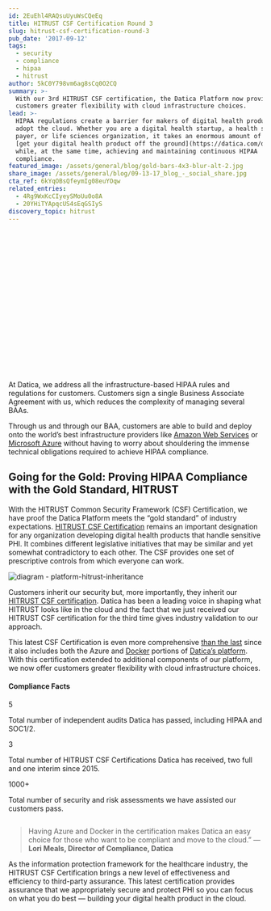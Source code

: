 ```yaml
---
id: 2EuEhl4RAQsuUyuWsCQeEq
title: HITRUST CSF Certification Round 3
slug: hitrust-csf-certification-round-3
pub_date: '2017-09-12'
tags:
  - security
  - compliance
  - hipaa
  - hitrust
author: 5kC0Y798vm6ag8sCq0O2CQ
summary: >-
  With our 3rd HITRUST CSF certification, the Datica Platform now provides
  customers greater flexibility with cloud infrastructure choices.
lead: >-
  HIPAA regulations create a barrier for makers of digital health products to
  adopt the cloud. Whether you are a digital health startup, a health system,
  payer, or life sciences organization, it takes an enormous amount of work to
  [get your digital health product off the ground](https://datica.com/dhsf/)
  while, at the same time, achieving and maintaining continuous HIPAA
  compliance.
featured_image: /assets/general/blog/gold-bars-4x3-blur-alt-2.jpg
share_image: /assets/general/blog/09-13-17_blog_-_social_share.jpg
cta_ref: 6kYqOBsQfeymIg08euYOqw
related_entries:
  - 4Rg9WxKcCIyeySMoUu0o8A
  - 20YHiTYApqcUS4sEqGSIyS
discovery_topic: hitrust
---
```

<script src="https://fast.wistia.com/embed/medias/1o1udvaa6z.jsonp" async></script><script src="https://fast.wistia.com/assets/external/E-v1.js" async></script><div class="group wistia_responsive_padding" style="padding:56.25% 0 0 0;position:relative;"><div class="wistia_responsive_wrapper" style="height:100%;left:0;position:absolute;top:0;width:100%;"><div class="wistia_embed wistia_async_1o1udvaa6z seo=false videoFoam=true" style="height:100%;width:100%">&nbsp;</div></div></div>

At Datica, we address all the infrastructure-based HIPAA rules and regulations for customers. Customers sign a single Business Associate Agreement with us, which reduces the complexity of managing several BAAs.

Through us and through our BAA, customers are able to build and deploy onto the world’s best infrastructure providers like [Amazon Web Services](https://aws.amazon.com/health/) or [Microsoft Azure](https://azure.microsoft.com/en-us/industries/healthcare/) without having to worry about shouldering the immense technical obligations required to achieve HIPAA compliance.

## Going for the Gold: Proving HIPAA Compliance with the Gold Standard, HITRUST

With the HITRUST Common Security Framework (CSF) Certification, we have proof the Datica Platform meets the “gold standard” of industry expectations. [HITRUST CSF Certification](https://datica.com/discover/hitrust/) remains an important designation for any organization developing digital health products that handle sensitive PHI. It combines different legislative initiatives that may be similar and yet somewhat contradictory to each other. The CSF provides one set of prescriptive controls from which everyone can work.

![diagram - platform-hitrust-inheritance](/assets/general/blog/platform-hitrust-inheritance.png)

Customers inherit our security but, more importantly, they inherit our [HITRUST CSF certification](https://datica.com/blog/5-steps-to-hitrust-csf-certification/). Datica has been a leading voice in shaping what HITRUST looks like in the cloud and the fact that we just received our HITRUST CSF certification for the third time gives industry validation to our approach.

This latest CSF Certification is even more comprehensive [than the last](https://datica.com/platform/compliance/) since it also includes both the Azure and [Docker](https://www.docker.com/) portions of [Datica’s platform](https://datica.com/platform/). With this certification extended to additional components of our platform, we now offer customers greater flexibility with cloud infrastructure choices.

<h4 class="text--spaced text-center group">Compliance Facts</h4>
<div class="row small-up-1 medium-up-3 align-center">
    <div class="column">
        <span class="headline-1">5</span>
        <p>Total number of independent audits Datica has passed, including HIPAA and SOC1/2.</p>
    </div>
    <div class="column">
        <span class="headline-1">3</span>
        <p>Total number of HITRUST CSF Certifications Datica has received, two full and one interim since 2015.</p>
    </div>
    <div class="column">
        <span class="headline-1">1000+</span>
        <p>Total number of security and risk assessments we have assisted our customers pass.</p>
    </div>
</div>

> Having Azure and Docker in the certification makes Datica an easy choice for those who want to be compliant and move to the cloud.”
— __Lori Meals, Director of Compliance, Datica__

As the information protection framework for the healthcare industry, the HITRUST CSF Certification brings a new level of effectiveness and efficiency to third-party assurance. This latest certification provides assurance that we appropriately secure and protect PHI so you can focus on what you do best — building your digital health product in the cloud.
  